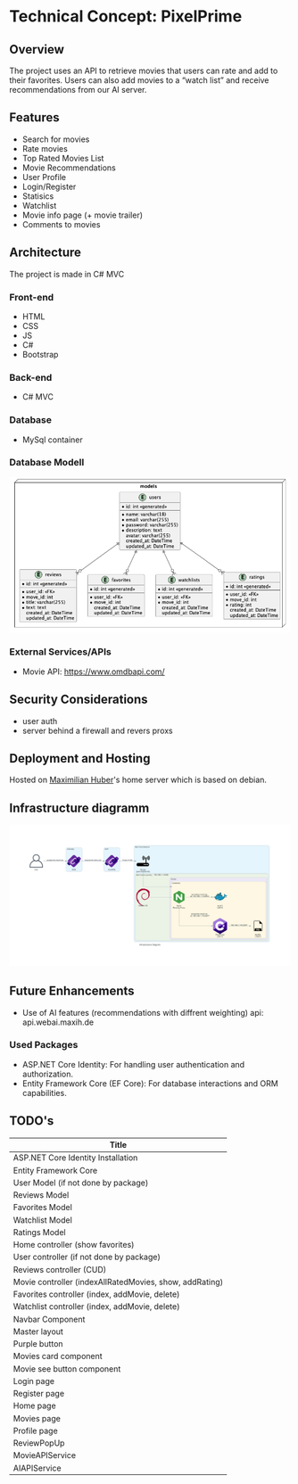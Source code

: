 # Technical Concept: PixelPrime

## Overview
The project uses an API to retrieve movies that users can rate and add to their favorites. Users can also add movies to a “watch list” and receive recommendations from our AI server.

## Features
- Search for movies
- Rate movies
- Top Rated Movies List
- Movie Recommendations
- User Profile
- Login/Register
- Statisics
- Watchlist
- Movie info page (+ movie trailer)
- Comments to movies

## Architecture
The project is made in C# MVC

### Front-end
- HTML
- CSS
- JS
- C#
- Bootstrap

### Back-end
- C# MVC

### Database
- MySql container

### Database Modell
![Alt text](./diagramms/erm.png)

### External Services/APIs
- Movie API: 
https://www.omdbapi.com/

## Security Considerations
- user auth
- server behind a firewall and revers proxs

## Deployment and Hosting
Hosted on [Maximilian Huber](https://github.com/maxiboy441)'s home server which is based on debian.

## Infrastructure diagramm 
![Alt text](./diagramms/infrastructure_diagram.png)


## Future Enhancements
- Use of AI features (recommendations with diffrent weighting) api: api.webai.maxih.de

### Used Packages
- ASP.NET Core Identity: For handling user authentication and authorization.
- Entity Framework Core (EF Core): For database interactions and ORM capabilities.



## TODO's
| Title  |
| -------- |
| ASP.NET Core Identity Installation   |
| Entity Framework Core |
| User Model  (if not done by package)|
| Reviews Model |
| Favorites Model   |
| Watchlist Model   |
| Ratings Model   |
| Home controller (show favorites) |
| User controller (if not done by package) |
| Reviews controller (CUD)|
| Movie controller (indexAllRatedMovies, show, addRating)|
| Favorites controller (index, addMovie, delete)|
| Watchlist controller  (index, addMovie, delete)|
| Navbar Component |
| Master layout |
| Purple button |
| Movies card component |
| Movie see button component |
| Login page |
| Register page |
| Home page |
| Movies page |
| Profile page |
| ReviewPopUp |
| MovieAPIService |
| AIAPIService |



